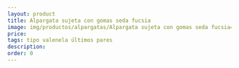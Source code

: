 ```yaml
---
layout: product
title: Alpargata sujeta con gomas seda fucsia
image: img/productos/alpargatas/Alpargata sujeta con gomas seda fucsia==tipo valenela últimos pares.webp
price: 
tags: tipo valenela últimos pares
description: 
order: 0
---
```

